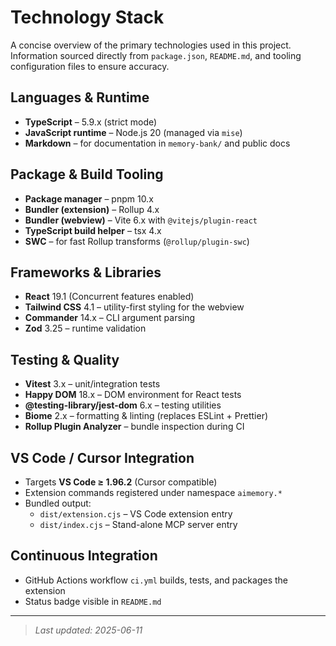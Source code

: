 # Technology Stack

A concise overview of the primary technologies used in this project. Information sourced directly from `package.json`, `README.md`, and tooling configuration files to ensure accuracy.

## Languages & Runtime

- **TypeScript** – 5.9.x (strict mode)
- **JavaScript runtime** – Node.js 20 (managed via `mise`)
- **Markdown** – for documentation in `memory-bank/` and public docs

## Package & Build Tooling

- **Package manager** – pnpm 10.x
- **Bundler (extension)** – Rollup 4.x
- **Bundler (webview)** – Vite 6.x with `@vitejs/plugin-react`
- **TypeScript build helper** – tsx 4.x
- **SWC** – for fast Rollup transforms (`@rollup/plugin-swc`)

## Frameworks & Libraries

- **React** 19.1 (Concurrent features enabled)
- **Tailwind CSS** 4.1 – utility-first styling for the webview
- **Commander** 14.x – CLI argument parsing
- **Zod** 3.25 – runtime validation

## Testing & Quality

- **Vitest** 3.x – unit/integration tests
- **Happy DOM** 18.x – DOM environment for React tests
- **@testing-library/jest-dom** 6.x – testing utilities
- **Biome** 2.x – formatting & linting (replaces ESLint + Prettier)
- **Rollup Plugin Analyzer** – bundle inspection during CI

## VS Code / Cursor Integration

- Targets **VS Code ≥ 1.96.2** (Cursor compatible)
- Extension commands registered under namespace `aimemory.*`
- Bundled output:
  - `dist/extension.cjs` – VS Code extension entry
  - `dist/index.cjs` – Stand-alone MCP server entry

## Continuous Integration

- GitHub Actions workflow `ci.yml` builds, tests, and packages the extension
- Status badge visible in `README.md`

---
> *Last updated: 2025-06-11*
